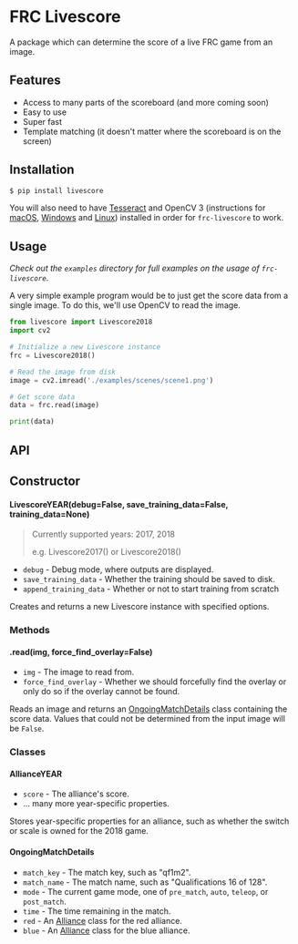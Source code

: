 # FRC Livescore

A package which can determine the score of a live FRC game from an image.

## Features

- Access to many parts of the scoreboard (and more coming soon)
- Easy to use
- Super fast
- Template matching (it doesn't matter where the scoreboard is on the screen)

## Installation

```bash
$ pip install livescore
```

You will also need to have [Tesseract](https://github.com/tesseract-ocr/tesseract/wiki#installation)
and OpenCV 3 (instructions for
[macOS](http://www.pyimagesearch.com/2016/12/19/install-opencv-3-on-macos-with-homebrew-the-easy-way/),
[Windows](http://docs.opencv.org/3.2.0/d5/de5/tutorial_py_setup_in_windows.html) and
[Linux](http://docs.opencv.org/3.2.0/d7/d9f/tutorial_linux_install.html))
installed in order for `frc-livescore` to work.

## Usage

*Check out the `examples` directory for full examples on the usage of
`frc-livescore`.*

A very simple example program would be to just get the score data from a single
image. To do this, we'll use OpenCV to read the image.

```python
from livescore import Livescore2018
import cv2

# Initialize a new Livescore instance
frc = Livescore2018()

# Read the image from disk
image = cv2.imread('./examples/scenes/scene1.png')

# Get score data
data = frc.read(image)

print(data)
```

## API

## Constructor

#### LivescoreYEAR(debug=False, save_training_data=False, training_data=None)

> Currently supported years: 2017, 2018
>
> e.g. Livescore2017() or Livescore2018()

- `debug` - Debug mode, where outputs are displayed.
- `save_training_data` - Whether the training should be saved to disk.
- `append_training_data` - Whether or not to start training from scratch

Creates and returns a new Livescore instance with specified options.

### Methods

#### .read(img, force_find_overlay=False)

- `img` - The image to read from.
- `force_find_overlay` - Whether we should forcefully find the overlay or only do
   so if the overlay cannot be found.

Reads an image and returns an [OngoingMatchDetails](#ongoingmatchdetails) class
containing the score data. Values that could not be determined from the input
image will be `False`.

### Classes

#### AllianceYEAR

- `score` - The alliance's score.
- ... many more year-specific properties.

Stores year-specific properties for an alliance, such as whether the switch or
scale is owned for the 2018 game.

#### OngoingMatchDetails

- `match_key` - The match key, such as "qf1m2".
- `match_name` - The match name, such as "Qualifications 16 of 128".
- `mode` - The current game mode, one of `pre_match`, `auto`, `teleop`, or
  `post_match`.
- `time` - The time remaining in the match.
- `red` - An [Alliance](#alliance) class for the red alliance.
- `blue` - An [Alliance](#alliance) class for the blue alliance.

<!--
#### CompletedMatchDetails

- `match` - The match identification, such as "Qualifications 16"
- `winner` - A string containing the match winner; either "red" or "blue"
- `red` - An [Alliance](#alliance) class for the red alliance
- `blue` - An [Alliance](#alliance) class for the blue alliance
-->
